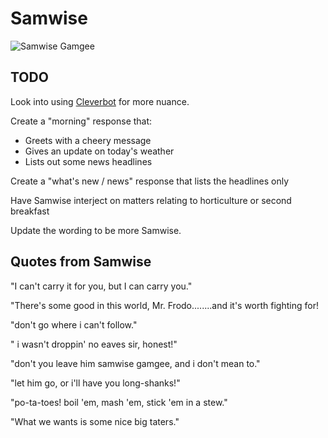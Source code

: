 # Samwise

![Samwise Gamgee](http://www-images.theonering.org/torwp/wp-content/uploads/2013/05/samwise-gamgee.jpg)

## TODO

Look into using [Cleverbot](http://cleverbot.io) for more nuance.

Create a "morning" response that:

* Greets with a cheery message
* Gives an update on today's weather
* Lists out some news headlines

Create a "what's new / news" response that lists the headlines only

Have Samwise interject on matters relating to horticulture or second breakfast

Update the wording to be more Samwise.

## Quotes from Samwise

"I can't carry it for you, but I can carry you."

"There's some good in this world, Mr. Frodo........and it's worth fighting for!

"don't go where i can't follow."

" i wasn't droppin' no eaves sir, honest!"

"don't you leave him samwise gamgee, and i don't mean to."

"let him go, or i'll have you long-shanks!"

"po-ta-toes! boil 'em, mash 'em, stick 'em in a stew."

"What we wants is some nice big taters."

